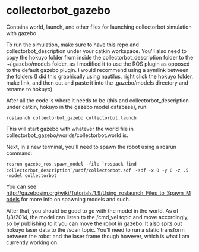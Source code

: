 collectorbot_gazebo
===================

Contains world, launch, and other files for launching collectorbot simulation with gazebo

To run the simulation, make sure to have this repo and collectorbot_description under your catkin workspace. You'll also need to copy the hokuyo folder from inside the collectorbot_description folder to the ~/.gazebo/models folder, as I modified it to use the ROS plugin as opposed to the default gazebo plugin.  I would recommend using a symlink between the folders (I did this graphically using nautilus, right click the hokuyo folder, make link, and then cut and paste it into the .gazebo/models directory and rename to hokuyo).

After all the code is where it needs to be (this and collectorbot_description under catkin, hokuyo in the gazebo model database), run:

`roslaunch collectorbot_gazebo collectorbot.launch`

This will start gazebo with whatever the world file in collectorbot_gazebo/worlds/collectorbot.world is.

Next, in a new terminal, you'll need to spawn the robot using a rosrun command:

```rosrun gazebo_ros spawn_model -file `rospack find collectorbot_description`/urdf/collectorbot.sdf ```
```-sdf -x 0 -y 0 -z .5 -model collectorbot```

You can see http://gazebosim.org/wiki/Tutorials/1.9/Using_roslaunch_Files_to_Spawn_Models for more info on spawning models and such.

After that, you should be good to go with the model in the world.  As of 1/3/2014, the model can listen to the /cmd_vel topic and move accordingly, so by publishing to it you can move the robot in gazebo.  It also spits out hokuyo laser data to the /scan topic.  You'll need to run a static transform between the robot and the laser frame though however, which is what I am currently working on.
